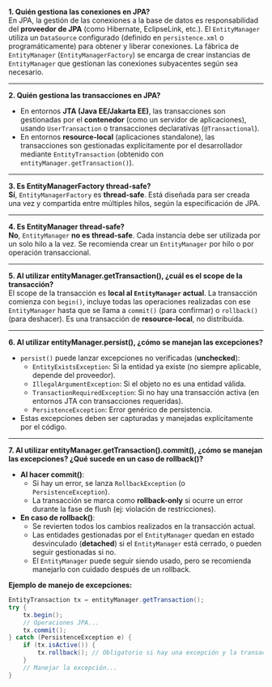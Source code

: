**1. Quién gestiona las conexiones en JPA?**  
En JPA, la gestión de las conexiones a la base de datos es responsabilidad del **proveedor de JPA** (como Hibernate, EclipseLink, etc.). El `EntityManager` utiliza un `DataSource` configurado (definido en `persistence.xml` o programáticamente) para obtener y liberar conexiones. La fábrica de `EntityManager` (`EntityManagerFactory`) se encarga de crear instancias de `EntityManager` que gestionan las conexiones subyacentes según sea necesario.

---

**2. Quién gestiona las transacciones en JPA?**  
- En entornos **JTA (Java EE/Jakarta EE)**, las transacciones son gestionadas por el **contenedor** (como un servidor de aplicaciones), usando `UserTransaction` o transacciones declarativas (`@Transactional`).  
- En entornos **resource-local** (aplicaciones standalone), las transacciones son gestionadas explícitamente por el desarrollador mediante `EntityTransaction` (obtenido con `entityManager.getTransaction()`).  

---

**3. Es EntityManagerFactory thread-safe?**  
**Sí**, `EntityManagerFactory` es **thread-safe**. Está diseñada para ser creada una vez y compartida entre múltiples hilos, según la especificación de JPA.

---

**4. Es EntityManager thread-safe?**  
**No**, `EntityManager` **no es thread-safe**. Cada instancia debe ser utilizada por un solo hilo a la vez. Se recomienda crear un `EntityManager` por hilo o por operación transaccional.

---

**5. Al utilizar entityManager.getTransaction(), ¿cuál es el scope de la transacción?**  
El scope de la transacción es **local al `EntityManager` actual**. La transacción comienza con `begin()`, incluye todas las operaciones realizadas con ese `EntityManager` hasta que se llama a `commit()` (para confirmar) o `rollback()` (para deshacer). Es una transacción de **resource-local**, no distribuida.

---

**6. Al utilizar entityManager.persist(), ¿cómo se manejan las excepciones?**  
- `persist()` puede lanzar excepciones no verificadas (**unchecked**):  
  - `EntityExistsException`: Si la entidad ya existe (no siempre aplicable, depende del proveedor).  
  - `IllegalArgumentException`: Si el objeto no es una entidad válida.  
  - `TransactionRequiredException`: Si no hay una transacción activa (en entornos JTA con transacciones requeridas).  
  - `PersistenceException`: Error genérico de persistencia.  
- Estas excepciones deben ser capturadas y manejadas explícitamente por el código.

---

**7. Al utilizar entityManager.getTransaction().commit(), ¿cómo se manejan las excepciones? ¿Qué sucede en un caso de rollback()?**  
- **Al hacer commit()**:  
  - Si hay un error, se lanza `RollbackException` (o `PersistenceException`).  
  - La transacción se marca como **rollback-only** si ocurre un error durante la fase de flush (ej: violación de restricciones).  
- **En caso de rollback()**:  
  - Se revierten todos los cambios realizados en la transacción actual.  
  - Las entidades gestionadas por el `EntityManager` quedan en estado desvinculado (**detached**) si el `EntityManager` está cerrado, o pueden seguir gestionadas si no.  
  - El `EntityManager` puede seguir siendo usado, pero se recomienda manejarlo con cuidado después de un rollback.  

**Ejemplo de manejo de excepciones:**  
```java
EntityTransaction tx = entityManager.getTransaction();
try {
    tx.begin();
    // Operaciones JPA...
    tx.commit();
} catch (PersistenceException e) {
    if (tx.isActive()) {
        tx.rollback(); // Obligatorio si hay una excepción y la transacción está activa.
    }
    // Manejar la excepción...
}
```